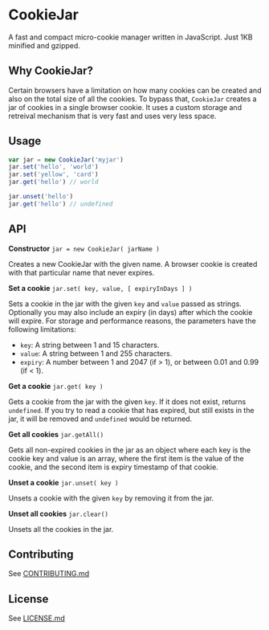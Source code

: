 # CookieJar
A fast and compact micro-cookie manager written in JavaScript. Just 1KB minified and gzipped.

## Why CookieJar?

Certain browsers have a limitation on how many cookies can be created and also on the total size of all the cookies. To bypass that,
`CookieJar` creates a jar of cookies in a single browser cookie. It uses a custom storage and retreival mechanism that is very fast
and uses very less space.

## Usage

```javascript
var jar = new CookieJar('myjar')
jar.set('hello', 'world')
jar.set('yellow', 'card')
jar.get('hello') // world

jar.unset('hello')
jar.get('hello') // undefined
```

## API

**Constructor** `jar = new CookieJar( jarName )`

Creates a new CookieJar with the given name. A browser cookie is created with that particular name that never expires.

**Set a cookie** `jar.set( key, value, [ expiryInDays ] )`

Sets a cookie in the jar with the given `key` and `value` passed as strings. Optionally you may also include an expiry (in days) 
after which the cookie will expire. For storage and performance reasons, the parameters have the following limitations:
- `key`: A string between 1 and 15 characters.
- `value`: A string between 1 and 255 characters.
- `expiry`: A number between 1 and 2047 (if > 1), or between 0.01 and 0.99 (if < 1).

**Get a cookie** `jar.get( key )`

Gets a cookie from the jar with the given `key`. If it does not exist, returns `undefined`. If you try to read a cookie that has expired,
but still exists in the jar, it will be removed and `undefined` would be returned.

**Get all cookies** `jar.getAll()`

Gets all non-expired cookies in the jar as an object where each key is the cookie key and value is an array, where the first item is the value of the cookie, and the second item is expiry timestamp of that cookie.

**Unset a cookie** `jar.unset( key )`

Unsets a cookie with the given `key` by removing it from the jar.

**Unset all cookies** `jar.clear()`

Unsets all the cookies in the jar.

## Contributing

See [CONTRIBUTING.md](https://github.com/wingify/q-directives/blob/master/CONTRIBUTING.md)

## License

See [LICENSE.md](https://github.com/wingify/q-directives/blob/master/LICENSE.md)
